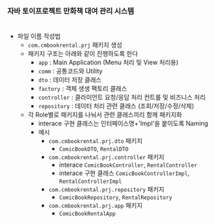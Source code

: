 
### 자바 토이프로젝트 만화책 대여 관리 시스템 <br/><br/>

- 파일 이름 작성법 
    - ````com.cmbookrental.prj```` 패키지 생성
    - 패키지 구조는 아래와 같이 진행하도록 한다
      - ````app```` : Main Application (Menu 처리 및 View 처리용)
      - ````comm```` : 공통코드와 Utility
      - ````dto```` : 데이터 저장 클래스 
      - ````factory```` : 객체 생생 팩토리 클래스
      - ````controller```` : 클라이언트 요청/응답 처리 컨트롤 및 비즈니스 처리
      - ````repository```` :  데이터 처리 관련 클래스 (조회/저장/수정/삭제)
    - 각 Role별로 패키지를 나눠서 관련 클래스끼리 함께 패키지화
      - interace 구현 클래스는 인터페이스명+'Impl'을 붙이도록 Naming
      - 예시
        - ```com.cmbookrental.prj.dto``` 패키지
          - ```ComicBookDTO```, ```RentalDTO```
        - ```com.cmbookrental.prj.controller``` 패키지
          - interace ```ComicBookController```, ```RentalController```
          - interace 구현 클래스 ```ComicBookControllerImpl```, ```RentalControllerImpl```
        - ```com.cmbookrental.prj.repository``` 패키지
          - ```ComicBookRepository```, ```RentalRepository```
        - ```com.cmbookrental.prj.app``` 패키지
          - ```ComicBookRentalApp```
      
          
